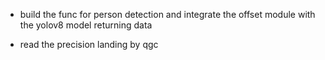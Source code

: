 
- build the func for person detection and integrate the offset module with the yolov8 model returning data

- read the precision landing by qgc

